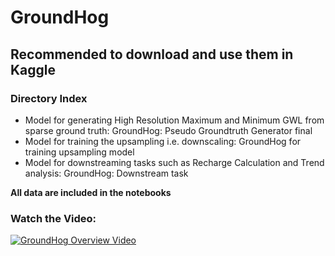 # GroundHog  
## Recommended to download and use them in Kaggle  

### Directory Index  
- Model for generating High Resolution Maximum and Minimum GWL from sparse ground truth: GroundHog: Pseudo Groundtruth Generator final  
- Model for training the upsampling i.e. downscaling: GroundHog for training upsampling model  
- Model for downstreaming tasks such as Recharge Calculation and Trend analysis: GroundHog: Downstream task  

**All data are included in the notebooks**  

### Watch the Video:  
[![GroundHog Overview Video](https://img.youtube.com/vi/vkYxBwPjGMM/0.jpg)](https://www.youtube.com/watch?v=vkYxBwPjGMM)


